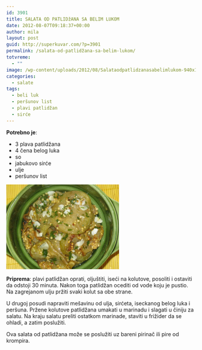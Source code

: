 ```yaml
---
id: 3901
title: SALATA OD PATLIDžANA SA BELIM LUKOM
date: 2012-08-07T09:18:37+00:00
author: mila
layout: post
guid: http://superkuvar.com/?p=3901
permalink: /salata-od-patlidžana-sa-belim-lukom/
totvreme:
  - ""
image: /wp-content/uploads/2012/08/Salataodpatlidzanasabelimlukom-940x198.jpg
categories:
  - salate
tags:
  - beli luk
  - peršunov list
  - plavi patlidžan
  - sirće
---
```

**Potrebno je**:

  * 3 plava patlidžana
  * 4 čena belog luka
  * so
  * jabukovo sirće
  * ulje
  * peršunov list

<img class="alignnone size-medium wp-image-3903" title="Salataodpatlidzanasabelimlukom" src="/wp-content/uploads/2012/08/Salataodpatlidzanasabelimlukom-1024x768.jpg" alt="" width="300" height="225" /> 

**Priprema**: plavi patlidžan oprati, oljuštiti, iseći na kolutove, posoliti i ostaviti da odstoji 30 minuta. Nakon toga patlidžan ocediti od vode koju je pustio. Na zagrejanom ulju pržiti svaki kolut sa obe strane.

U drugoj posudi napraviti mešavinu od ulja, sirćeta, iseckanog belog luka i peršuna. Pržene kolutove patlidžana umakati u marinadu i slagati u činiju za salatu. Na kraju salatu preliti ostatkom marinade, staviti u frižider da se ohladi, a zatim poslužiti.

Ova salata od patlidžana može se poslužiti uz bareni pirinač ili pire od krompira.